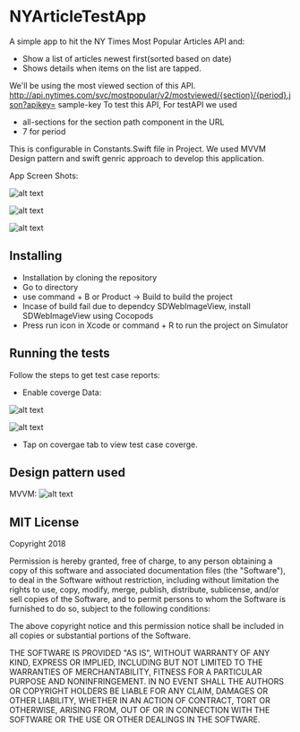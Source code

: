 # NYArticleTestApp
A simple app to hit the NY Times Most Popular Articles API and:
* Show a list of articles newest first(sorted based on date)
* Shows details when items on the list are tapped. 

We'll be using the most viewed section of this API.
http://api.nytimes.com/svc/mostpopular/v2/mostviewed/{section}/{period}.json?apikey= sample-key To test this API, 
For testAPI we used 
* all-sections for the section path component in the URL
* 7 for period

This is configurable in Constants.Swift file in Project. 
We used MVVM Design pattern and swift genric approach to develop this application.


App Screen Shots:

 ![alt text](https://user-images.githubusercontent.com/15336778/42052619-db489406-7b2c-11e8-8235-f70d52de66af.png)
 
 ![alt text](https://user-images.githubusercontent.com/15336778/42052611-d8fd002e-7b2c-11e8-83f8-fded1945c085.png)
 
 ![alt text](https://user-images.githubusercontent.com/15336778/42052620-db949446-7b2c-11e8-8c70-36acb8cdab6a.png)


## Installing

* Installation by cloning the repository
* Go to directory
* use command + B or Product -> Build to build the project
* Incase of build fail due to dependcy SDWebImageView, install SDWebImageView using Cocopods
* Press run icon in Xcode or command + R to run the project on Simulator


## Running the tests

Follow the steps to get test case reports:
* Enable coverge Data:


![alt text](https://user-images.githubusercontent.com/15336778/42052639-ecb7c888-7b2c-11e8-8931-637b49a0d0d2.png)



![alt text](https://user-images.githubusercontent.com/15336778/42052638-ec70c69a-7b2c-11e8-983c-527378e3da27.png)


* Tap on covergae tab to view test case coverge.


## Design pattern used
MVVM:
![alt text](https://user-images.githubusercontent.com/15336778/41942613-a4008032-79bd-11e8-98b5-a40e7d871203.png)


## MIT License

Copyright 2018

Permission is hereby granted, free of charge, to any person obtaining a copy of this software and associated documentation files (the "Software"), to deal in the Software without restriction, including without limitation the rights to use, copy, modify, merge, publish, distribute, sublicense, and/or sell copies of the Software, and to permit persons to whom the Software is furnished to do so, subject to the following conditions:

The above copyright notice and this permission notice shall be included in all copies or substantial portions of the Software.

THE SOFTWARE IS PROVIDED "AS IS", WITHOUT WARRANTY OF ANY KIND, EXPRESS OR IMPLIED, INCLUDING BUT NOT LIMITED TO THE WARRANTIES OF MERCHANTABILITY, FITNESS FOR A PARTICULAR PURPOSE AND NONINFRINGEMENT. IN NO EVENT SHALL THE AUTHORS OR COPYRIGHT HOLDERS BE LIABLE FOR ANY CLAIM, DAMAGES OR OTHER LIABILITY, WHETHER IN AN ACTION OF CONTRACT, TORT OR OTHERWISE, ARISING FROM, OUT OF OR IN CONNECTION WITH THE SOFTWARE OR THE USE OR OTHER DEALINGS IN THE SOFTWARE.
